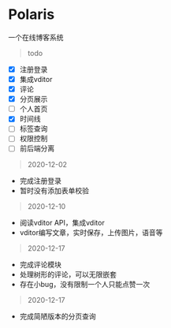 # Polaris
一个在线博客系统
> todo 
- [x] 注册登录
- [x] 集成vditor
- [x] 评论
- [x] 分页展示
- [ ] 个人首页
- [x] 时间线
- [ ] 标签查询
- [ ] 权限控制
- [ ] 前后端分离
> 2020-12-02
+ 完成注册登录
+ 暂时没有添加表单校验
> 2020-12-10
+ 阅读vditor API，集成vditor
+ vditor编写文章，实时保存，上传图片，语音等
> 2020-12-17
+ 完成评论模块
+ 处理树形的评论，可以无限嵌套
+ 存在小bug，没有限制一个人只能点赞一次
> 2020-12-17
+ 完成简陋版本的分页查询